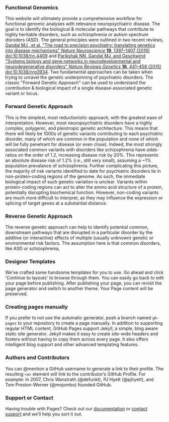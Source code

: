 ### Functional Genomics
This website will ultimately provide a comprehensive workflow for functional genomic analyses with relevance neuropsychiatric disease. The goal is to identify the biological & molecular pathways that contribute to highly heritable disorders, such as schizophrenia or autism spectrum disroders (ASD). The general principles were outlined in two recent reviews, [Gandal MJ., et al. "The road to precision psychiatry: translating genetics into disease mechanisms" *Nature Neuroscience* **19**, 1397–1407 (2016) doi:10.1038/nn.4409](http://www.nature.com/neuro/journal/v19/n11/full/nn.4409.html) and [Parikshak NN, Gandal MJ, and Geschwind "Systems biology and gene networks in neurodevelopmental and neurodegenerative disorders" *Nature Reviews Genetics* **16**, 441–458 (2015) doi:10.1038/nrg3934](http://www.nature.com/nrg/journal/v16/n8/full/nrg3934.html). Two fundamental approaches can be taken when trying to unravel the genetic underpinning of psychiatric disorders. The classic "Forward Genetic Approach" can be used to understand the contribution & biological impact of a single disease-associated genetic variant or locus.

### Forward Genetic Approach
 This is the simplest, most reductionistic approach, with the greatest ease of interpretation. However, most neuropsychiatric disorders have a highly complex, polygenic, and pleiotropic genetic architecture. This means that there will likely be 1000s of genetic variants contributing to each psychiatric disorder, many of which are common in the population and none of which will be fully penetrant for disease (or even close). Indeed, the most strongly associated common variants with disorders like schizophrenia have odds-ratios on the order of 1.2, increasing disease risk by 20%. This represents an absolute disease risk of 1.2% (i.e., still very small), assuming a ~1% population prevalance of schizophrenia. Further complicating this picture, the majority of risk variants identified to date for psychiatric disorders lie in non-protein-coding regions of the genome. As such, the immediate biological impact of such genetic variation is unclear. Variants within protein-coding regions can act to alter the amino acid structure of a protein, potentially disrupting biochemical function. However, non-coding variants are much more difficult to interpret, as they may influence the expression or splicing of target genes at a substantial distance.

### Reverse Genetic Approach
The reverse genetic approach can help to identify potential common, downstream pathways that are disrupted in a particular disorder by the additive (or interactive) effects of multiple (usually unknown) genetic or environmental risk factors. The assumption here is that common disorders, like ASD or schizophrenia, 

### Designer Templates
We’ve crafted some handsome templates for you to use. Go ahead and click 'Continue to layouts' to browse through them. You can easily go back to edit your page before publishing. After publishing your page, you can revisit the page generator and switch to another theme. Your Page content will be preserved.

### Creating pages manually
If you prefer to not use the automatic generator, push a branch named `gh-pages` to your repository to create a page manually. In addition to supporting regular HTML content, GitHub Pages support Jekyll, a simple, blog aware static site generator. Jekyll makes it easy to create site-wide headers and footers without having to copy them across every page. It also offers intelligent blog support and other advanced templating features.

### Authors and Contributors
You can @mention a GitHub username to generate a link to their profile. The resulting `<a>` element will link to the contributor’s GitHub Profile. For example: In 2007, Chris Wanstrath (@defunkt), PJ Hyett (@pjhyett), and Tom Preston-Werner (@mojombo) founded GitHub.

### Support or Contact
Having trouble with Pages? Check out our [documentation](https://help.github.com/pages) or [contact support](https://github.com/contact) and we’ll help you sort it out.
